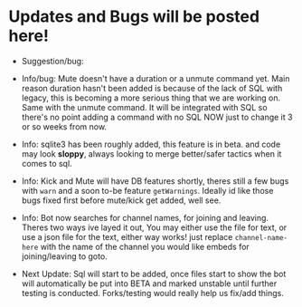 # Updates and Bugs will be posted here!

* Suggestion/bug: 

* Info/bug: Mute doesn't have a duration or a unmute command yet. Main reason duration hasn't been added is because of the lack of SQL with legacy, this is becoming a more serious thing that we are working on. Same with the unmute command. It will be integrated with SQL so there's no point adding a command with no SQL NOW just to change it 3 or so weeks from now.

* Info: sqlite3 has been roughly added, this feature is in beta. and code may look **sloppy**, always looking to merge better/safer tactics when it comes to sql.

* Info: Kick and Mute will have DB features shortly, theres still a few bugs with `warn` and a soon to-be feature `getWarnings`. Ideally id like those bugs fixed first before mute/kick get added, well see. 

* Info: Bot now searches for channel names, for joining and leaving. Theres two ways ive layed it out, You may either use the file for text, or use a json file for the text, either way works! just replace `channel-name-here` with the name of the channel you would like embeds for joining/leaving to goto.

* Next Update: Sql will start to be added, once files start to show the bot will automatically be put into BETA and marked unstable until further testing is conducted. Forks/testing would really help us fix/add things.
